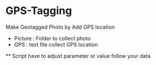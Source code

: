 # GPS-Tagging

Make Geotagged Photo by Add GPS location 
- Picture : Folder to collect photo
- GPS : text file collect GPS location

** Script have to adjust parameter or value follow your data
